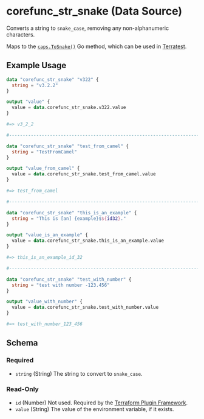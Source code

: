 <!--
---
page_title: "corefunc_str_snake Data Source - corefunc"
subcategory: ""
description: |-
  Converts a string to snake_case, removing any non-alphanumeric characters.
  Maps to the caps.ToSnake() https://pkg.go.dev/github.com/chanced/caps#ToSnake
  Go method, which can be used in Terratest https://terratest.gruntwork.io.
---
-->

# corefunc_str_snake (Data Source)

Converts a string to `snake_case`, removing any non-alphanumeric characters.

Maps to the [`caps.ToSnake()`](https://pkg.go.dev/github.com/chanced/caps#ToSnake)
Go method, which can be used in [Terratest](https://terratest.gruntwork.io).

## Example Usage

```terraform
data "corefunc_str_snake" "v322" {
  string = "v3.2.2"
}

output "value" {
  value = data.corefunc_str_snake.v322.value
}

#=> v3_2_2

#-----------------------------------------------------------------------

data "corefunc_str_snake" "test_from_camel" {
  string = "TestFromCamel"
}

output "value_from_camel" {
  value = data.corefunc_str_snake.test_from_camel.value
}

#=> test_from_camel

#-----------------------------------------------------------------------

data "corefunc_str_snake" "this_is_an_example" {
  string = "This is [an] {example}$${id32}."
}

output "value_is_an_example" {
  value = data.corefunc_str_snake.this_is_an_example.value
}

#=> this_is_an_example_id_32

#-----------------------------------------------------------------------

data "corefunc_str_snake" "test_with_number" {
  string = "test with number -123.456"
}

output "value_with_number" {
  value = data.corefunc_str_snake.test_with_number.value
}

#=> test_with_number_123_456
```

<!-- schema generated by tfplugindocs -->
## Schema

### Required

* `string` (String) The string to convert to `snake_case`.

### Read-Only

* `id` (Number) Not used. Required by the [Terraform Plugin Framework](https://developer.hashicorp.com/terraform/plugin/framework).
* `value` (String) The value of the environment variable, if it exists.

<!-- Preview the provider docs with the Terraform registry provider docs preview tool: https://registry.terraform.io/tools/doc-preview -->
